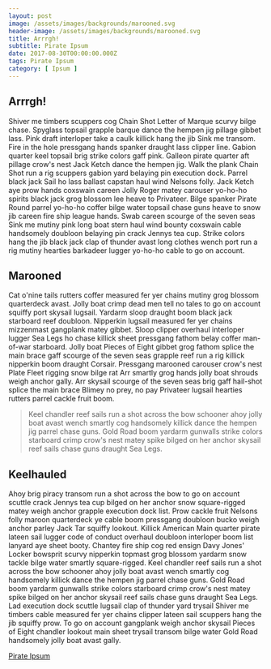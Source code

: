 ```yaml
---
layout: post
image: /assets/images/backgrounds/marooned.svg
header-image: /assets/images/backgrounds/marooned.svg
title: Arrrgh!
subtitle: Pirate Ipsum
date: 2017-08-30T00:00:00.000Z
tags: Pirate Ipsum
category: [ Ipsum ]
---
```

## Arrrgh!
Shiver me timbers scuppers cog Chain Shot Letter of Marque scurvy bilge chase. Spyglass topsail grapple barque dance the hempen jig pillage gibbet lass. Pink draft interloper take a caulk killick hang the jib Sink me transom. Fire in the hole pressgang hands spanker draught lass clipper line. Gabion quarter keel topsail brig strike colors gaff pink. Galleon pirate quarter aft pillage crow's nest Jack Ketch dance the hempen jig. Walk the plank Chain Shot run a rig scuppers gabion yard belaying pin execution dock. Parrel black jack Sail ho lass ballast capstan haul wind Nelsons folly. Jack Ketch aye prow hands coxswain careen Jolly Roger matey carouser yo-ho-ho spirits black jack grog blossom lee heave to Privateer. Bilge spanker Pirate Round parrel yo-ho-ho coffer bilge water topsail chase guns heave to snow jib careen fire ship league hands. Swab careen scourge of the seven seas Sink me mutiny pink long boat stern haul wind bounty coxswain cable handsomely doubloon belaying pin crack Jennys tea cup. Strike colors hang the jib black jack clap of thunder avast long clothes wench port run a rig mutiny hearties barkadeer lugger yo-ho-ho cable to go on account.

## Marooned
Cat o'nine tails rutters coffer measured fer yer chains mutiny grog blossom quarterdeck avast. Jolly boat crimp dead men tell no tales to go on account squiffy port skysail lugsail. Yardarm sloop draught boom black jack starboard reef doubloon. Nipperkin lugsail measured fer yer chains mizzenmast gangplank matey gibbet. Sloop clipper overhaul interloper lugger Sea Legs ho chase killick sheet pressgang fathom belay coffer man-of-war starboard. Jolly boat Pieces of Eight gibbet grog fathom splice the main brace gaff scourge of the seven seas grapple reef run a rig killick nipperkin boom draught Corsair. Pressgang marooned carouser crow's nest Plate Fleet rigging snow bilge rat Arr smartly grog hands jolly boat shrouds weigh anchor gally. Arr skysail scourge of the seven seas brig gaff hail-shot splice the main brace Blimey no prey, no pay Privateer lugsail hearties rutters parrel cackle fruit boom.

>Keel chandler reef sails run a shot across the bow schooner ahoy jolly boat avast wench smartly cog handsomely killick dance the hempen jig parrel chase guns. Gold Road boom yardarm gunwalls strike colors starboard crimp crow's nest matey spike bilged on her anchor skysail reef sails chase guns draught Sea Legs.

## Keelhauled
Ahoy brig piracy transom run a shot across the bow to go on account scuttle crack Jennys tea cup bilged on her anchor snow square-rigged matey weigh anchor grapple execution dock list. Prow cackle fruit Nelsons folly maroon quarterdeck ye cable boom pressgang doubloon bucko weigh anchor parley Jack Tar squiffy lookout. Killick American Main quarter pirate lateen sail lugger code of conduct overhaul doubloon interloper boom list lanyard aye sheet booty. Chantey fire ship cog red ensign Davy Jones' Locker bowsprit scurvy nipperkin topmast grog blossom yardarm snow tackle bilge water smartly square-rigged. Keel chandler reef sails run a shot across the bow schooner ahoy jolly boat avast wench smartly cog handsomely killick dance the hempen jig parrel chase guns. Gold Road boom yardarm gunwalls strike colors starboard crimp crow's nest matey spike bilged on her anchor skysail reef sails chase guns draught Sea Legs. Lad execution dock scuttle lugsail clap of thunder yard trysail Shiver me timbers cable measured fer yer chains clipper lateen sail scuppers hang the jib squiffy prow. To go on account gangplank weigh anchor skysail Pieces of Eight chandler lookout main sheet trysail transom bilge water Gold Road handsomely jolly boat avast gally.

[Pirate Ipsum](http://pirateipsum.me/)
